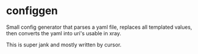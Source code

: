 # configgen

Small config generator that parses a yaml file, replaces all templated values, then converts the yaml into uri's usable in xray.

This is super jank and mostly written by cursor.
